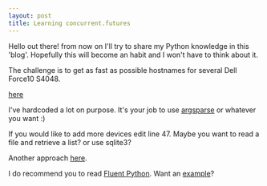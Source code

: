 ```yaml
---
layout: post
title: Learning concurrent.futures
---
```



Hello out there! from now on I'll try to share my Python knowledge in this 'blog'. 
Hopefully this will become an habit and I won't have to think about it.

The challenge is to get as fast as possible hostnames for several Dell Force10 S4048.

[here](https://gist.github.com/pathcl/c7dc7f3ed87fd2c3957e26e8b497b856)

I've hardcoded a lot on purpose. It's your job to use [argsparse](https://docs.python.org/3/library/argparse.html) or whatever you want :)

If you would like to add more devices edit line 47. Maybe you want to read a file and retrieve a list? or use sqlite3?

Another approach [here](https://github.com/ktbyers/netmiko/blob/develop/examples/multiprocess_example.py). 

I do recommend you to read [Fluent Python](https://www.amazon.com/Fluent-Python-Concise-Effective-Programming/dp/1491946008). Want an 
[example](https://github.com/fluentpython/example-code/blob/master/17-futures/countries/flags2_threadpool.py)?
